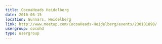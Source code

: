 ```yaml
---
title: CocoaHeads Heidelberg
date: 2016-06-15
location: Gunnars, Heidelberg
link: http://www.meetup.com/CocoaHeads-Heidelberg/events/230181890/
usergroup: cocohd
type: usergroup
---
```

